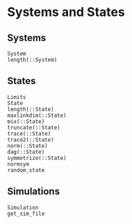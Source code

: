 # Systems and States

## Systems

```@docs
System
length(::System)
```

## States

```@docs
Limits
State
length(::State)
maxlinkdim(::State)
mix(::State)
truncate(::State)
trace(::State)
trace2(::State)
norm(::State)
dag(::State)
symmetrize(::State)
normsym
random_state
```

## Simulations

```@docs
Simulation
get_sim_file
```